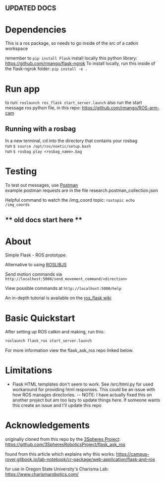 ## UPDATED DOCS
# Dependencies
This is a ros package, so needs to go inside of the src of a catkin workspace

remember to `pip install Flask`
install locally this python library: https://github.com/rmango/flask-ngrok
To install locally, run this inside of the flask-ngrok folder: `pip install -e .`

# Run app
to run: `roslaunch ros_flask start_server.launch`
also run the start message ros python file, in this repo: https://github.com/rmango/ROS-arm-cam

## Running with a rosbag
In a new terminal, cd into the directory that contains your rosbag\
run ```$ source /opt/ros/noetic/setup.bash```\
run ```$ rosbag play <rosbag_name>.bag```

# Testing
To test out messages, use [Postman](https://www.postman.com/)  
example postman requests are in the file research.postman_collection.json

Helpful command to watch the /img_coord topic: `rostopic echo /img_coords`

** old docs start here **
------------
# About

Simple Flask - ROS prototype.

Alternative to using [ROSLIBJS](http://wiki.ros.org/roslibjs)

Send motion commands via `http://localhost:5000/send_movement_command/<direction>`

View possible commands at `http://localhost:5000/help`

An in-depth tutorial is available on the [ros_flask wiki](https://github.com/stoddabr/ros_flask/wiki/Tutorial)

# Basic Quickstart

After setting up ROS catkin and making, run this:
```bash
roslaunch flask_ros start_server.launch
```

For more information view the flask_ask_ros repo linked below.

# Limitations

* Flask HTML templates don't seem to work.
See /src/html.py for used workaround for providing html responses.
This could be an issue with how ROS manages directories. -- NOTE: I have actually fixed this on another project but am too lazy to update things here. If someone wants this create an issue and I'll update this repo

# Acknowledgements

originally cloned from this repo by the [3Spheres Project](https://3srp.com/):
  https://github.com/3SpheresRoboticsProject/flask_ask_ros

found from this article which explains why this works:
  https://campus-rover.gitbook.io/lab-notebook/cr-package/web-application/flask-and-ros

for use in Oregon State University's Charisma Lab:
  https://www.charismarobotics.com/
